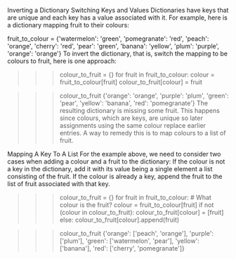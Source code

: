 Inverting a Dictionary
Switching Keys and Values
Dictionaries have keys that are unique and each key has a value associated with it. For example, here is a dictionary mapping fruit to their colours:

fruit_to_colour = {'watermelon': 'green', 'pomegranate': 'red',
'peach': 'orange', 'cherry': 'red', 'pear': 'green',
'banana': 'yellow', 'plum': 'purple', 'orange': 'orange'}
To invert the dictionary, that is, switch the mapping to be colours to fruit, here is one approach:

>>> colour_to_fruit = {}
>>> for fruit in fruit_to_colour:
    colour = fruit_to_colour[fruit]
    colour_to_fruit[colour] = fruit


>>> colour_to_fruit
{'orange': 'orange', 'purple': 'plum', 'green': 'pear', 'yellow': 'banana', 'red': 'pomegranate'}
The resulting dictionary is missing some fruit. This happens since colours, which are keys, are unique so later assignments using the same colour replace earlier entries. A way to remedy this is to map colours to a list of fruit.

Mapping A Key To A List
For the example above, we need to consider two cases when adding a colour and a fruit to the dictionary:
If the colour is not a key in the dictionary, add it with its value being a single element a list consisting of the fruit.
If the colour is already a key, append the fruit to the list of fruit associated with that key.
>>> colour_to_fruit = {}
>>> for fruit in fruit_to_colour:
    # What colour is the fruit?
    colour = fruit_to_colour[fruit]
    if not (colour in colour_to_fruit):
        colour_to_fruit[colour] = [fruit]
    else:
        colour_to_fruit[colour].append(fruit)


>>> colour_to_fruit
{'orange': ['peach', 'orange'], 'purple': ['plum'], 'green': ['watermelon', 'pear'], 'yellow': ['banana'], 'red': ['cherry', 'pomegranate']}